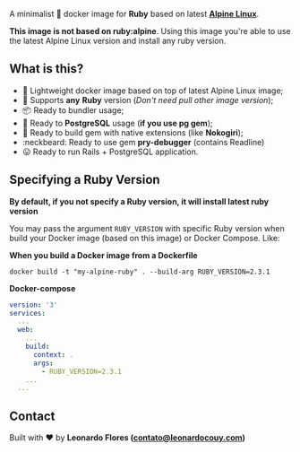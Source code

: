 A minimalist :dolphin: docker image for **Ruby** based on latest **[Alpine Linux](https://hub.docker.com/_/alpine/)**. 

**This image is not based on ruby:alpine**. Using this image you're able to use the latest Alpine Linux version and install any ruby version.

## What is this?

- :whale: Lightweight docker image based on top of latest Alpine Linux image;
- :gem: Supports **any** **Ruby** version (*Don't need pull other image version*);
- :package: Ready to bundler usage;
- :elephant: Ready to **PostgreSQL** usage (**if you use pg gem**);
- :hammer: Ready to build gem with native extensions (like **Nokogiri**);
- :neckbeard: Ready to use gem **pry-debugger** (contains Readline)
- :stuck_out_tongue: Ready to run Rails + PostgreSQL application.

## Specifying a Ruby Version

**By default, if you not specify a Ruby version, it will install latest ruby version** 

You may pass the argument `RUBY_VERSION` with specific Ruby version when build your Docker image (based on this image) or Docker Compose. Like:


**When you build a Docker image from a Dockerfile**
```shell
docker build -t "my-alpine-ruby" . --build-arg RUBY_VERSION=2.3.1
```

**Docker-compose**
```yaml
version: '3'
services:
  ...
  web:
    ...
    build:
      context: .
      args:
        - RUBY_VERSION=2.3.1
    ...
  ...
```

## Contact

Built with :heart: by **Leonardo Flores (contato@leonardocouy.com)**

